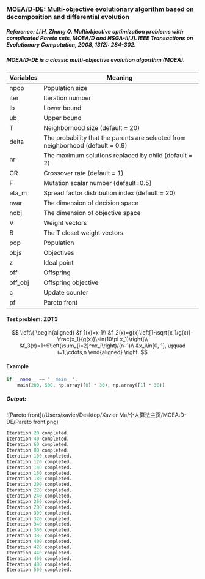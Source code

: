 ### MOEA/D-DE: Multi-objective evolutionary algorithm based on decomposition and differential evolution

##### Reference: Li H, Zhang Q. Multiobjective optimization problems with complicated Pareto sets, MOEA/D and NSGA-II[J]. IEEE Transactions on Evolutionary Computation, 2008, 13(2): 284-302.

##### MOEA/D-DE is a classic multi-objective evolution algorithm (MOEA).

| Variables | Meaning                                                      |
| --------- | ------------------------------------------------------------ |
| npop      | Population size                                              |
| iter      | Iteration number                                             |
| lb        | Lower bound                                                  |
| ub        | Upper bound                                                  |
| T         | Neighborhood size (default = 20)                             |
| delta     | The probability that the parents are selected from neighborhood (default = 0.9) |
| nr        | The maximum solutions replaced by child (default = 2)        |
| CR        | Crossover rate (default = 1)                                 |
| F         | Mutation scalar number (default=0.5)                         |
| eta_m     | Spread factor distribution index (default = 20)              |
| nvar      | The dimension of decision space                              |
| nobj      | The dimension of objective space                             |
| V         | Weight vectors                                               |
| B         | The T closet weight vectors                                  |
| pop       | Population                                                   |
| objs      | Objectives                                                   |
| z         | Ideal point                                                  |
| off       | Offspring                                                    |
| off_obj   | Offspring objective                                          |
| c         | Update counter                                               |
| pf        | Pareto front                                                 |

#### Test problem: ZDT3



$$
\left\{
\begin{aligned}
&f_1(x)=x_1\\
&f_2(x)=g(x)\left[1-\sqrt{x_1/g(x)}-\frac{x_1}{g(x)}\sin(10\pi x_1)\right]\\
&f_3(x)=1+9\left(\sum_{i=2}^nx_i\right)/(n-1)\\
&x_i\in[0, 1], \qquad i=1,\cdots,n
\end{aligned}
\right.
$$



#### Example

```python
if __name__ == '__main__':
    main(200, 500, np.array([0] * 30), np.array([1] * 30))
```

##### Output:

![Pareto front](/Users/xavier/Desktop/Xavier Ma/个人算法主页/MOEA:D-DE/Pareto front.png)

```python
Iteration 20 completed.
Iteration 40 completed.
Iteration 60 completed.
Iteration 80 completed.
Iteration 100 completed.
Iteration 120 completed.
Iteration 140 completed.
Iteration 160 completed.
Iteration 180 completed.
Iteration 200 completed.
Iteration 220 completed.
Iteration 240 completed.
Iteration 260 completed.
Iteration 280 completed.
Iteration 300 completed.
Iteration 320 completed.
Iteration 340 completed.
Iteration 360 completed.
Iteration 380 completed.
Iteration 400 completed.
Iteration 420 completed.
Iteration 440 completed.
Iteration 460 completed.
Iteration 480 completed.
Iteration 500 completed.
```

